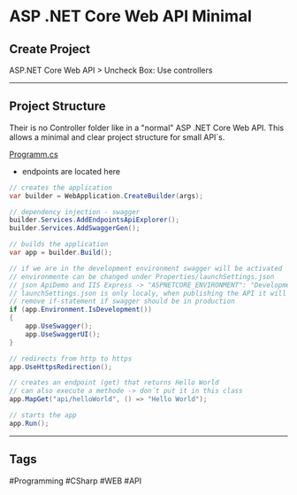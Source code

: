# ASP .NET Core Web API Minimal

## Create Project

ASP.NET Core Web API > Uncheck Box: Use controllers

***

## Project Structure

Their is no Controller folder like in a "normal" ASP .NET Core Web API. This allows a minimal and clear project structure for small API´s.

<ins>Programm.cs</ins>
- endpoints are located here
``` C#
// creates the application
var builder = WebApplication.CreateBuilder(args);

// dependency injection - swagger
builder.Services.AddEndpointsApiExplorer();
builder.Services.AddSwaggerGen();

// builds the application
var app = builder.Build();

// if we are in the development environment swagger will be activated
// environmente can be changed under Properties/launchSettings.json
// json ApiDemo and IIS Express -> "ASPNETCORE_ENVIRONMENT": "Development"
// launchSettings.json is only localy, when publishing the API it will automatically switch to production environmente
// remove if-statement if swagger should be in production
if (app.Environment.IsDevelopment())
{
    app.UseSwagger();
    app.UseSwaggerUI();
}

// redirects from http to https
app.UseHttpsRedirection();

// creates an endpoint (get) that returns Hello World
// can also execute a methode -> don´t put it in this class
app.MapGet("api/helloWorld", () => "Hello World");

// starts the app
app.Run();
```

***

## Tags

#Programming #CSharp #WEB #API